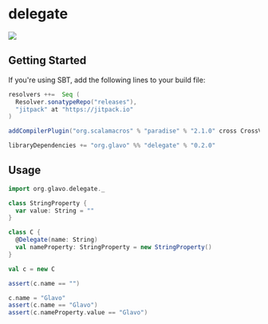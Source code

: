 # delegate

[![](https://jitpack.io/v/org.glavo/delegate.svg)](https://jitpack.io/#org.glavo/delegate)

## Getting Started

If you're using SBT, add the following lines to your build file:

```sbt
resolvers ++=  Seq (
  Resolver.sonatypeRepo("releases"),
  "jitpack" at "https://jitpack.io"
)

addCompilerPlugin("org.scalamacros" % "paradise" % "2.1.0" cross CrossVersion.full)

libraryDependencies += "org.glavo" %% "delegate" % "0.2.0" 
```
## Usage
```scala
import org.glavo.delegate._

class StringProperty {
  var value: String = "" 
}

class C {
  @Delegate(name: String)
  val nameProperty: StringProperty = new StringProperty()
}

val c = new C

assert(c.name == "")

c.name = "Glavo"
assert(c.name == "Glavo")
assert(c.nameProperty.value == "Glavo")
```